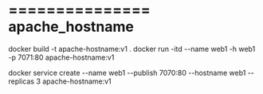 ===============
apache_hostname
===============

docker build -t apache-hostname:v1 .
docker run -itd --name web1 -h web1 -p 7071:80 apache-hostname:v1


docker service create --name web1 --publish 7070:80 --hostname web1 --replicas 3 apache-hostname:v1
